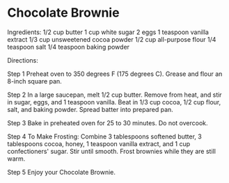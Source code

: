 # Chocolate Brownie
Ingredients:
1/2 cup butter
1 cup white sugar
2 eggs
1 teaspoon vanilla extract
1/3 cup unsweetened cocoa powder
1/2 cup all-purpose flour
1/4 teaspoon salt
1/4 teaspoon baking powder

Directions:

Step 1
Preheat oven to 350 degrees F (175 degrees C). Grease and flour an 8-inch square pan.

Step 2
In a large saucepan, melt 1/2 cup butter. Remove from heat, and stir in sugar, eggs, and 1 teaspoon vanilla. Beat in 1/3 cup cocoa, 1/2 cup flour, salt, and baking powder. Spread batter into prepared pan.

Step 3
Bake in preheated oven for 25 to 30 minutes. Do not overcook.

Step 4
To Make Frosting: Combine 3 tablespoons softened butter, 3 tablespoons cocoa, honey, 1 teaspoon vanilla extract, and 1 cup confectioners' sugar. Stir until smooth. Frost brownies while they are still warm.

Step 5
Enjoy your Chocolate Brownie.
